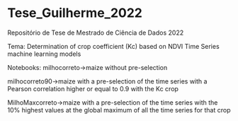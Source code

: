 # Tese_Guilherme_2022
Repositório de Tese de Mestrado de Ciência de Dados 2022

Tema:
Determination of crop coefficient (Kc) based on NDVI Time Series machine learning models

Notebooks:
milhocorreto->maize without pre-selection

milhocorreto90->maize with a pre-selection of the time series with a Pearson correlation higher or equal to 0.9 with the Kc crop

MilhoMaxcorreto->maize with a pre-selection of the time series with the 10% highest values at the global maximum of all the time series for that crop
